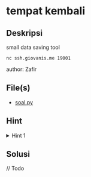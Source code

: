 # tempat kembali

## Deskripsi

small data saving tool

`nc ssh.giovanis.me 19001`

author: Zafir

## File(s)

- [soal.py](files/soal.py)

## Hint

<details> 
    <summary>Hint 1</summary>
    <p>locals itu ngapain sih</p>
</details>

## Solusi

// Todo
